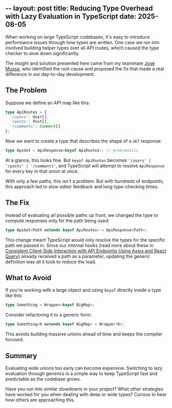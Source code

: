 --
layout: post
title: Reducing Type Overhead with Lazy Evaluation in TypeScript
date: 2025-08-05
---

When working on large TypeScript codebases, it's easy to introduce performance issues through how types are written. One case we ran into involved building helper types over all API routes, which caused the type checker to slow down significantly.

The insight and solution presented here came from my teammate [José Mussa](https://x.com/josemussa), who identified the root cause and proposed the fix that made a real difference in our day-to-day development.

## The Problem

Suppose we define an API map like this:

``` ts
type ApiRoutes = {
  '/users': User[],
  '/posts': Post[],
  '/comments': Comment[]
};
```

Now we want to create a type that describes the shape of a `GET` response:

``` ts
type ApiGet = ApiResponse<keyof ApiRoutes>; // problematic
```

At a glance, this looks fine. But `keyof ApiRoutes` becomes `'/users' | '/posts' | '/comments'`, and TypeScript will attempt to resolve `ApiResponse` for every key in that union at once.

With only a few paths, this isn't a problem. But with hundreds of endpoints, this approach led to slow editor feedback and long type-checking times.

## The Fix

Instead of evaluating all possible paths up front, we changed the type to compute responses only for the path being used:

``` ts
type ApiGet<Path extends keyof ApiRoutes> = ApiResponse<Path>;
```

This change meant TypeScript would only resolve the types for the specific path we passed in. Since our internal hooks (read more about these in [Consistent Client-Side Interaction with API Endpoints Using Axios and React Query](https://diegocasmo.github.io/2022-12-19-api-using-axios-react-query/)) already received a path as a parameter, updating the generic definition was all it took to reduce the load.

## What to Avoid

If you're working with a large object and using `keyof` directly inside a type like this:

``` ts
type Something = Wrapper<keyof BigMap>;
```

Consider refactoring it to a generic form:

``` ts
type Something<K extends keyof BigMap> = Wrapper<K>;
```

This avoids building massive unions ahead of time and keeps the compiler focused.

## Summary

Evaluating wide unions too early can become expensive. Switching to lazy evaluation through generics is a simple way to keep TypeScript fast and predictable as the codebase grows.

Have you run into similar slowdowns in your project? What other strategies have worked for you when dealing with deep or wide types? Curious to hear how others are approaching this.
